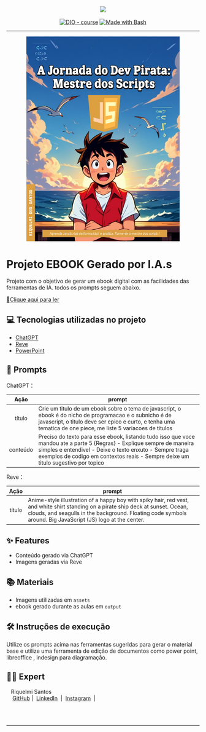 <p align="center">
    <img width="100" src=".github/assets/banner.png">
</p>


<p align="center">
<a href="https://dio.me/"><img src="https://img.shields.io/badge/DIO-Course-28DA77?logo=youtube" alt="DIO - course"></a>
<a href="https://www.gnu.org/software/bash/" title="Go to Bash homepage"><img src="https://img.shields.io/badge/Prompt-Project-blue?logo=gnu-bash&amp;logoColor=white" alt="Made with Bash"></a></p>

-------


<p align="center">
<img 
    src="./assets/A Jornada do Dev Pirata.jpg"
    width="400"  
/>
</p>

# Projeto EBOOK Gerado por I.A.s

Projeto com o objetivo de gerar um ebook digital com as facilidades das ferramentas de IA. todos os prompts
seguem abaixo.

<a href="" title="View PDF now"> 📕Clique aqui para ler</a>

## 💻 Tecnologias utilizadas no projeto

- [ChatGPT](https://chat.openai.com/) 
- [Reve](https://preview.reve.art/app)
- [PowerPoint](https://www.microsoft.com/en/microsoft-365/powerpoint)

## 🧠 Prompts


ChatGPT：

|   Ação   | prompt                                                                                                                                                                                                                                                                         |
| :------: | ------------------------------------------------------------------------------------------------------------------------------------------------------------------------------------------------------------------------------------------------------------------------------ |
|  título  | Crie um titulo de um ebook sobre o tema de javascript, o ebook é do nicho de programacao e o subnicho é de javascript, o titulo deve ser epico e curto, e tenha uma tematica de one piece, me liste 5 variacoes de titulos                                                        |
| conteúdo | Preciso do texto para esse ebook, listando tudo isso que voce mandou ate a parte 5 {Regras} - Explique sempre de maneira simples e entendivel - Deixe o texto enxuto - Sempre traga exemplos de codigo em contextos reais - Sempre deixe um titulo sugestivo por topico |


Reve：

|  Ação  | prompt                                                                                 |
| :----: | -------------------------------------------------------------------------------------- |
| título | Anime-style illustration of a happy boy with spiky hair, red vest, and white shirt standing on a pirate ship deck at sunset. Ocean, clouds, and seagulls in the background. Floating code symbols around. Big JavaScript (JS) logo at the center. |

## ✨ Features

- Conteúdo gerado via ChatGPT
- Imagens geradas via Reve

## 📚 Materiais

- Imagens utilizadas em `assets`
- ebook gerado durante as aulas em `output`

## 🛠️ Instruções de execução

Utilize os prompts acima nas ferramentas sugeridas para gerar o material base e utilize uma ferramenta de edição de documentos como power point, libreoffice , indesign para diagramação.

## 👨‍💻 Expert

<p>
    <p>&nbsp&nbsp&nbspRiquelmi Santos<br>
    &nbsp&nbsp&nbsp
    <a href="https://github.com/RiquelmiDev">
    GitHub</a>&nbsp;|&nbsp;
    <a href="https://www.linkedin.com/in/riquelmi-santos-santana-41a514262">LinkedIn</a>
&nbsp;|&nbsp;
    <a href="https://www.instagram.com/rique.log/">
    Instagram</a>
&nbsp;|&nbsp;</p>
</p>
<br/><br/>
<p>

---
